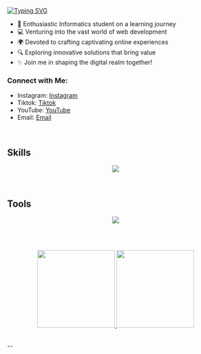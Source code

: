 [![Typing SVG](https://readme-typing-svg.herokuapp.com?font=Fira+Code&size=30&pause=1000&width=480&lines=Hi!%2C+I'am+Dzulfikar+Fathin)](https://git.io/typing-svg)

- 🚀 Enthusiastic Informatics student on a learning journey
- 💻 Venturing into the vast world of web development
- 🌍 Devoted to crafting captivating online experiences
- 🔍 Exploring innovative solutions that bring value
- ✨ Join me in shaping the digital realm together!

### Connect with Me:

- Instagram: [Instagram](https://www.instagram.com/dzulfyy_)
- Tiktok: [Tiktok](https:/www.tiktok.com/dzlfyyy)
- YouTube: [YouTube]()
- Email: [Email](dzulfikarfathin09@gmail.com)
<br />

## Skills
<p align="center">
  <a href="https://skillicons.dev">
    <img src="https://skillicons.dev/icons?i=html,css,js,php,mysql,bootstrap,tailwind,nodejs,expressjs,git,nextjs,postgres,react,sequelize&perline=5" />
  </a>
</p>
<br>

## Tools
<p align="center">
  <a href="https://skillicons.dev">
    <img src="https://skillicons.dev/icons?i=vscode,figma,&perline=13" />
  </a>
</p>

<br>
<br>
<p align="center">
  <a href="https://github.com/dzulfy">
    <img height="180em" src="https://github-readme-stats-eight-theta.vercel.app/api?username=dzulfy&show_icons=true&theme=algolia&include_all_commits=true&count_private=true"/>
    <img height="180em" src="https://github-readme-stats-eight-theta.vercel.app/api/top-langs/?username=dzulfy&layout=compact&langs_count=8&theme=algolia"/>
  </a>
</p>
<br>
--
<br />
